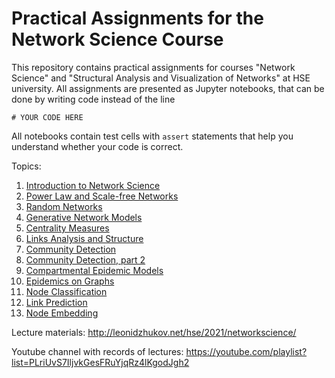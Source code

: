 # Practical Assignments for the Network Science Course

This repository contains practical assignments for courses "Network Science" and "Structural Analysis and Visualization of Networks" at HSE university. All assignments are presented as Jupyter notebooks, that can be done by writing code instead of the line 
```
# YOUR CODE HERE
```
All notebooks contain test cells with `assert` statements that help you understand whether your code is correct.

Topics:
1. [Introduction to Network Science](assignment_intro)
2. [Power Law and Scale-free Networks](assignment_power_law)
3. [Random Networks](assignment_random_networks)
4. [Generative Network Models](assignment_generative_network_models)
5. [Centrality Measures](assignment_centrality_measures)
6. [Links Analysis and Structure](assignment_link_structure)
7. [Community Detection](assignment_communities)
8. [Community Detection, part 2](assignment_communities_2)
9. [Compartmental Epidemic Models](assignment_compartmental_epidemics)
10. [Epidemics on Graphs](assignment_epidemics_on_graphs)
11. [Node Classification](assignment_node_classification)
12. [Link Prediction](assignment_link_prediction)
13. [Node Embedding](assignment_node_embedding)

Lecture materials: http://leonidzhukov.net/hse/2021/networkscience/

Youtube channel with records of lectures: https://youtube.com/playlist?list=PLriUvS7IljvkGesFRuYjqRz4lKgodJgh2
